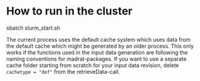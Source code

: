 # How to run in the cluster

sbatch slurm_start.sh

The current process uses the default cache system which uses data from the default cache which might be generated by an older process.
This only works if the functions used in the input data generation are following the naming conventions for madrat-packages.
If you want to use a separate cache folder starting from scratch for your input data revision, delete `cachetype = "def"` from the retrieveData-call.

